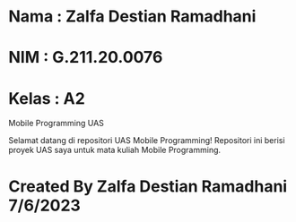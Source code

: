 # Nama : Zalfa Destian Ramadhani 

# NIM : G.211.20.0076

# Kelas : A2

Mobile Programming UAS 

Selamat datang di repositori UAS Mobile Programming! Repositori ini berisi proyek UAS saya untuk mata kuliah Mobile Programming.

# Created By Zalfa Destian Ramadhani 7/6/2023